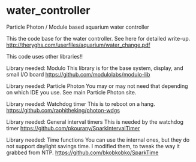 # water_controller
Particle Photon / Module based aquarium water controller

This the code base for the water controller.
See here for detailed write-up.
http://theryghs.com/userfiles/aquarium/water_change.pdf

This code uses other libraries!!

Library needed: Modulo
This library is for the base system, display, and small I/O board
https://github.com/modulolabs/modulo-lib

Library needed: Particle Photon
You may or may not need that depending on which IDE you use.
See main Particle Photon site.

Library needed: Watchdog timer
This is to reboot on a hang.
https://github.com/raphitheking/photon-wdgs

Library needed: General interval timers
This is needed by the watchdog timer
https://github.com/pkourany/SparkIntervalTimer

Library needed: Time functions
You can use the internal ones, but they do not support daylight savings time.
I modified them, to tweak the way it grabbed from NTP.
https://github.com/bkobkobko/SparkTime





